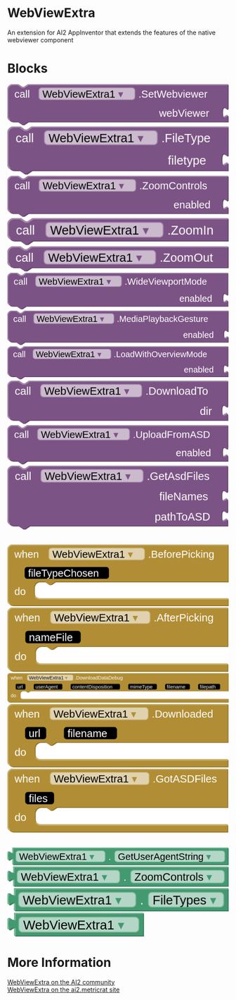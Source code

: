 # WebViewExtra

An extension for AI2 AppInventor that extends the features of the native webviewer component

# Blocks
<img src="web-view-extra/blockImages/component_method (1).png"><br>
<img src="web-view-extra/blockImages/component_method (2).png"><br>
<img src="web-view-extra/blockImages/component_method (3).png"><br>
<img src="web-view-extra/blockImages/component_method (4).png"><br>
<img src="web-view-extra/blockImages/component_method (5).png"><br>
<img src="web-view-extra/blockImages/component_method (6).png"><br>
<img src="web-view-extra/blockImages/component_method (7).png"><br>
<img src="web-view-extra/blockImages/component_method (8).png"><br>
<img src="web-view-extra/blockImages/component_method (9).png"><br>
<img src="web-view-extra/blockImages/component_method (10).png"><br>
<img src="web-view-extra/blockImages/component_method (11).png"><br><br>

<img src="web-view-extra/blockImages/component_event.png"><br>
<img src="web-view-extra/blockImages/component_event (1).png"><br>
<img src="web-view-extra/blockImages/component_event (2).png"><br>
<img src="web-view-extra/blockImages/component_event (3).png"><br>
<img src="web-view-extra/blockImages/component_event (4).png"><br><br>

<img src="web-view-extra/blockImages/component_set_get.png"><br>
<img src="web-view-extra/blockImages/component_set_get (1).png"><br>
<img src="web-view-extra/blockImages/component_set_get (2).png"><br>
<img src="web-view-extra/blockImages/component_component_block.png"><br>

# More Information

[WebViewExtra on the AI2 community](https://community.appinventor.mit.edu/t/webviewextra-upload-download-files-with-webviewer/76346/140) <br>
[WebViewExtra on the ai2.metricrat site](https://ai2.metricrat.co.uk/guides/webviewextra)
